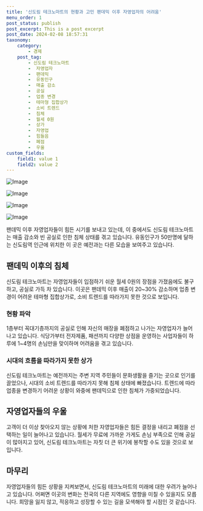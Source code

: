 ```yaml
---
title: '신도림 테크노마트의 현황과 고민 팬데믹 이후 자영업자의 어려움'
menu_order: 1
post_status: publish
post_excerpt: This is a post excerpt
post_date: 2024-02-08 18:57:31
taxonomy:
    category:
        - 경제
    post_tag:
        - 신도림 테크노마트
        -  자영업자
        -  팬데믹
        -  유동인구
        -  매출 감소
        -  공실
        -  업종 변경
        -  테마형 집합상가
        -  소비 트렌드
        -  침체
        -  월세 0원
        -  상가
        -  자영업
        -  힘들음
        -  폐점
        -  우울
custom_fields:
    field1: value 1
    field2: value 2
---
```


![Image](https://imgnews.pstatic.net/image/665/2024/02/08/0000002417_002_20240208103201762.jpg?type=w647)

![Image](https://imgnews.pstatic.net/image/665/2024/02/08/0000002417_006_20240208103201927.jpg?type=w647)

![Image](https://imgnews.pstatic.net/image/665/2024/02/08/0000002417_005_20240208103201893.jpg?type=w647)

![Image](https://imgnews.pstatic.net/image/665/2024/02/08/0000002417_003_20240208103201809.jpg?type=w647)

팬데믹 이후 자영업자들이 힘든 시기를 보내고 있는데, 이 중에서도 신도림 테크노마트는 매출 감소와 빈 공실로 인한 침체 상태를 겪고 있습니다. 유동인구가 50만명에 달하는 신도림역 인근에 위치한 이 곳은 예전과는 다른 모습을 보여주고 있습니다. 
## 팬데믹 이후의 침체
신도림 테크노마트는 자영업자들이 입점하기 쉬운 월세 0원의 장점을 가졌음에도 불구하고, 공실로 가득 차 있습니다. 이곳은 팬데믹 이후 매출이 20~30% 감소하며 업종 변경이 어려운 테마형 집합상가로, 소비 트렌드를 따라가지 못한 것으로 보입니다.
### 현황 파악
1층부터 꼭대기층까지의 공실로 인해 자신의 매장을 폐점하고 나가는 자영업자가 늘어나고 있습니다. 식당가부터 전자제품, 패션까지 다양한 상점을 운영하는 사업자들이 하루에 1~4명의 손님만을 맞이하며 어려움을 겪고 있습니다.
### 시대의 흐름을 따라가지 못한 상가
신도림 테크노마트는 예전까지는 주변 지역 주민들이 문화생활을 즐기는 곳으로 인기를 끌었으나, 시대의 소비 트렌드를 따라가지 못해 침체 상태에 빠졌습니다. 트렌드에 따라 업종을 변경하기 어려운 상황이 와중에 팬데믹으로 인한 침체가 가중되었습니다.
## 자영업자들의 우울
고객이 더 이상 찾아오지 않는 상황에 처한 자영업자들은 힘든 결정을 내리고 폐점을 선택하는 일이 늘어나고 있습니다. 월세가 무료에 가까운 가게도 손님 부족으로 인해 공실이 많아지고 있어, 신도림 테크노마트는 자칫 더 큰 위기에 봉착할 수도 있을 것으로 보입니다.
## 마무리
자영업자들의 힘든 상황을 지켜보면서, 신도림 테크노마트의 미래에 대한 우려가 늘어나고 있습니다. 어쩌면 이곳의 변화는 전국의 다른 지역에도 영향을 미칠 수 있을지도 모릅니다. 희망을 잃지 않고, 적응하고 성장할 수 있는 길을 모색해야 할 시점인 것 같습니다.
